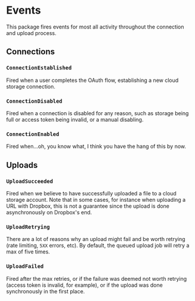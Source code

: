 # Events

This package fires events for most all activity throughout the connection and upload process. 

## Connections

### `ConnectionEstablished`

Fired when a user completes the OAuth flow, establishing a new cloud storage connection. 

### `ConnectionDisabled`

Fired when a connection is disabled for any reason, such as storage being full or access token being invalid, or a manual disabling.

### `ConnectionEnabled`

Fired when...oh, you know what, I think you have the hang of this by now.

## Uploads

### `UploadSucceeded`

Fired when we believe to have successfully uploaded a file to a cloud storage account. Note that in some cases, for instance when uploading a URL with Dropbox, this is not a guarantee since the upload is done asynchronously on Dropbox's end.

### `UploadRetrying`

There are a lot of reasons why an upload might fail and be worth retrying (rate limiting, `5XX` errors, etc). By default, the queued upload job will retry a max of five times.

### `UploadFailed`

Fired after the max retries, or if the failure was deemed not worth retrying (access token is invalid, for example), or if the upload was done synchronously in the first place.
